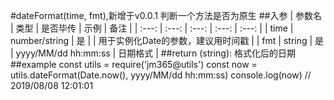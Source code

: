 #dateFormat(time, fmt),新增于v0.0.1
判断一个方法是否为原生
##入参
| 参数名 | 类型 | 是否毕传 | 示例 | 备注 |
| :---: | :---: | :---: | :---: | :---: |
| time | number/string | 是 |  | 用于实例化Date的参数，建议用时间戳 |
| fmt | string | 是 | yyyy/MM/dd hh:mm:ss | 日期格式 |
##return
(string): 格式化后的日期
##example
    const utils = require('jm365@utils')
    const now = utils.dateFormat(Date.now(), yyyy/MM/dd hh:mm:ss)
    console.log(now) // 2019/08/08 12:01:01
